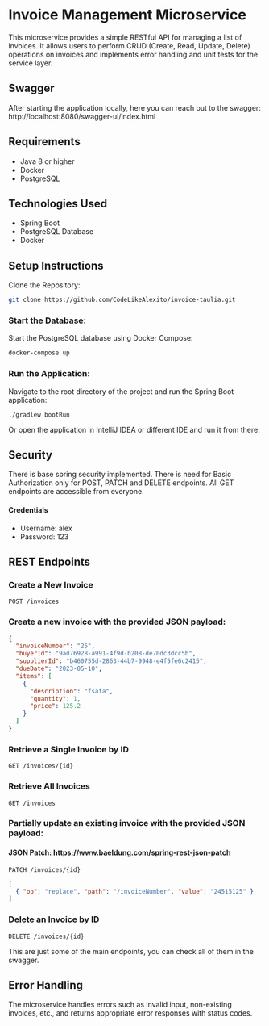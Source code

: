 # Invoice Management Microservice
This microservice provides a simple RESTful API for managing a list of invoices. It allows users to perform CRUD (Create, Read, Update, Delete) operations on invoices and implements error handling and unit tests for the service layer.

## Swagger
After starting the application locally, here you can reach out to the swagger: http://localhost:8080/swagger-ui/index.html

## Requirements
- Java 8 or higher
- Docker
- PostgreSQL
## Technologies Used
- Spring Boot
- PostgreSQL Database
- Docker
## Setup Instructions
Clone the Repository:

```bash
git clone https://github.com/CodeLikeAlexito/invoice-taulia.git
```
### Start the Database:
Start the PostgreSQL database using Docker Compose:

```bash
docker-compose up
```
### Run the Application:
Navigate to the root directory of the project and run the Spring Boot application:

```
./gradlew bootRun
```
Or open the application in IntelliJ IDEA or different IDE and run it from there.

## Security
There is base spring security implemented. There is need for Basic Authorization only for POST, PATCH and DELETE endpoints. All GET endpoints are accessible from everyone. 
#### Credentials
- Username: alex
- Password: 123

## REST Endpoints
### Create a New Invoice
```
POST /invoices
``` 
### Create a new invoice with the provided JSON payload:

```json
{
  "invoiceNumber": "25",
  "buyerId": "9ad76928-a991-4f9d-b208-de70dc3dcc5b",
  "supplierId": "b460755d-2863-44b7-9948-e4f5fe6c2415",
  "dueDate": "2023-05-10",
  "items": [
    {
      "description": "fsafa",
      "quantity": 1,
      "price": 125.2
    }
  ]
}
```
### Retrieve a Single Invoice by ID
```
GET /invoices/{id}
```
### Retrieve All Invoices
```
GET /invoices
```
### Partially update an existing invoice with the provided JSON payload:
#### JSON Patch: https://www.baeldung.com/spring-rest-json-patch
```
PATCH /invoices/{id}
```
```json
[
  { "op": "replace", "path": "/invoiceNumber", "value": "24515125" }
]
```
### Delete an Invoice by ID
```
DELETE /invoices/{id}
```
This are just some of the main endpoints, you can check all of them in the swagger.
## Error Handling
The microservice handles errors such as invalid input, non-existing invoices, etc., and returns appropriate error responses with status codes.